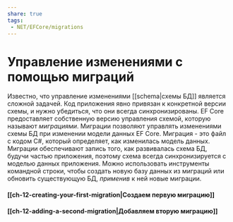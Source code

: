 ```yaml
---
share: true
tags:
 - NET/EFCore/migrations
---
```

# Управление изменениями с помощью миграций
Известно, что управление изменениями [[schema|схемы БД]] является сложной задачей. Код приложения явно привязан к конкретной версии схемы, и нужно убедиться, что они всегда синхронизированы.
EF Core предоставляет собственную версию управления схемой, которую называют *миграциями*. Миграции позволяют управлять изменениями схемы БД при изменении модели данных EF Core. Миграция - это файл с кодом C#, который определяет, как изменилась модель данных. Миграции обеспечивают запись того, как развивалась схема БД, будучи частью приложения, поэтому схема всегда синхронизируется с моделью данных приложения.
Можно использовать инструменты командной строки, чтобы создать новую базу данных из миграций или обновить существующую БД, *применив* к ней новые миграции.
#### [[ch-12-creating-your-first-migration|Создаем первую миграцию]]
#### [[ch-12-adding-a-second-migration|Добавляем вторую миграцию]]